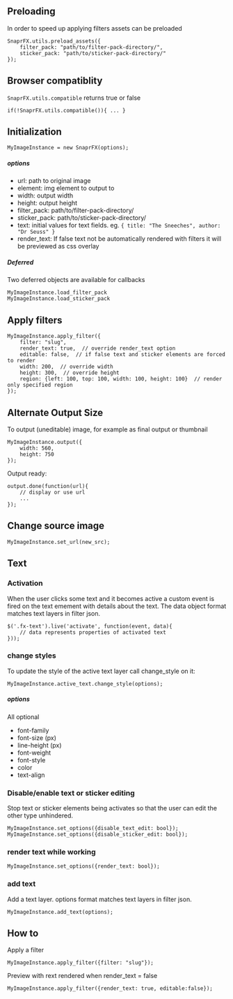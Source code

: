 Preloading
----------

In order to speed up applying filters assets can be preloaded

    SnaprFX.utils.preload_assets({
        filter_pack: "path/to/filter-pack-directory/",
        sticker_pack: "path/to/sticker-pack-directory/"
    });


Browser compatiblity
--------------------

`SnaprFX.utils.compatible` returns true or false

    if(!SnaprFX.utils.compatible()){ ... }


Initialization
--------------

    MyImageInstance = new SnaprFX(options);


##### options

- url: path to original image
- element: img element to output to
- width: output width
- height: output height
- filter_pack: path/to/filter-pack-directory/
- sticker_pack: path/to/sticker-pack-directory/
- text: initial values for text fields. eg. `{ title: "The Sneeches", author: "Dr Seuss" }`
- render_text: If false text not be automatically rendered with filters it will be previewed as css overlay


##### Deferred

Two deferred objects are available for callbacks

    MyImageInstance.load_filter_pack
    MyImageInstance.load_sticker_pack


Apply filters
-------------

    MyImageInstance.apply_filter({
        filter: "slug",
        render_text: true,  // override render_text option
        editable: false,  // if false text and sticker elements are forced to render
        width: 200,  // override width
        height: 300,  // override height
        region: {left: 100, top: 100, width: 100, height: 100}  // render only specified region
    });


Alternate Output Size
---------------------

To output (uneditable) image, for example as final output or thumbnail

    MyImageInstance.output({
        width: 560,
        height: 750
    });

Output ready:

    output.done(function(url){
        // display or use url
        ...
    });


Change source image
----------------------

    MyImageInstance.set_url(new_src);


Text
----

### Activation

When the user clicks some text and it becomes active a custom event is fired on
the text emement with details about the text. The data object format matches
text layers in filter json.

    $('.fx-text').live('activate', function(event, data){
        // data represents properties of activated text
    }));



### change styles

To update the style of the active text layer call change_style on it:

    MyImageInstance.active_text.change_style(options);

##### options

All optional

- font-family
- font-size (px)
- line-height (px)
- font-weight
- font-style
- color
- text-align



### Disable/enable text or sticker editing

Stop text or sticker elements being activates so that the user can edit the other
type unhindered.

    MyImageInstance.set_options({disable_text_edit: bool});
    MyImageInstance.set_options({disable_sticker_edit: bool});


### render text while working

    MyImageInstance.set_options({render_text: bool});


### add text

Add a text layer.
options format matches text layers in filter json.

    MyImageInstance.add_text(options);



How to
------

Apply a filter

    MyImageInstance.apply_filter({filter: "slug"});


Preview with rext rendered when render_text = false

    MyImageInstance.apply_filter({render_text: true, editable:false});

